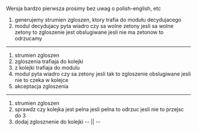 Wersja bardzo pierwsza
prosimy bez uwag o polish-english, etc



1. generujemy strumien zgloszen, ktory trafia do modułu decydujacego
2. modul decydujacy pyta wiadro czy sa wolne zetony
	jesli sa wolne zetony to zgloszenie jest obslugiwane
	jesli nie ma zetonow to odrzucamy

------------------------------------

1. strumien zgloszen
2. zgloszenia trafiaja do kolejki
3. z kolejki trafiaja do modulu
4. modul pyta wiadro czy sa zetony
	jesli tak to zgloszenie obslugiwane
	jesli nie to czeka w kolejce
5. akceptacja zgloszenia


------------------------------------

1. strumien zgloszen
2. sprawdz czy kolejka jest pelna
	jesli pelna to odrzuc
	jesli nie to przejsc do 3
3. dodaj zglosznenie do kolejki
-- || --